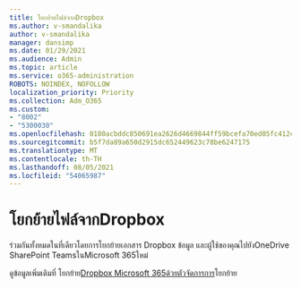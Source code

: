 ```yaml
---
title: โยกย้ายไฟล์จากDropbox
ms.author: v-smandalika
author: v-smandalika
manager: dansimp
ms.date: 01/29/2021
ms.audience: Admin
ms.topic: article
ms.service: o365-administration
ROBOTS: NOINDEX, NOFOLLOW
localization_priority: Priority
ms.collection: Adm_O365
ms.custom:
- "8002"
- "5300030"
ms.openlocfilehash: 0180acbddc850691ea2626d4669844ff59bcefa70ed05fc412c3680cc179f22f
ms.sourcegitcommit: b5f7da89a650d2915dc652449623c78be6247175
ms.translationtype: MT
ms.contentlocale: th-TH
ms.lasthandoff: 08/05/2021
ms.locfileid: "54065987"
---
```

# <a name="migrate-files-from-dropbox"></a>โยกย้ายไฟล์จากDropbox

ร่วมกันทั้งหมดในที่เดียวโดยการโยกย้ายเอกสาร Dropbox ข้อมูล และผู้ใช้ของคุณไปยังOneDrive SharePoint TeamsในMicrosoft 365ใหม่

ดูข้อมูลเพิ่มเติมที่ โยกย้าย[Dropbox Microsoft 365ด้วยตัวจัดการการ](/sharepointmigration/mm-dropbox-overview)โยกย้าย

